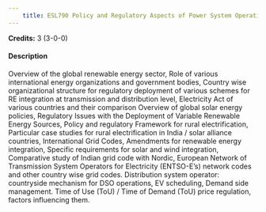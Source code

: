 ```yaml
---
    title: ESL790 Policy and Regulatory Aspects of Power System Operation with Increasing Renewable Energy Share
---
```

**Credits:** 3 (3-0-0)



#### Description 
Overview of the global renewable energy sector, Role of various international energy organizations and government bodies, Country wise organizational structure for regulatory deployment of various schemes for RE integration at transmission and distribution level, Electricity Act of various countries and their comparison Overview of global solar energy policies, Regulatory Issues with the Deployment of Variable Renewable Energy Sources, Policy and regulatory Framework for rural electrification, Particular case studies for rural electrification in India / solar alliance countries, International Grid Codes, Amendments for renewable energy integration, Specific requirements for solar and wind integration, Comparative study of Indian grid code with Nordic, European Network of Transmission System Operators for Electricity (ENTSO-E’s) network codes and other country wise grid codes. Distribution system operator: countryside mechanism for DSO operations, EV scheduling, Demand side management. Time of Use (ToU) / Time of Demand (ToU) price regulation, factors influencing them.